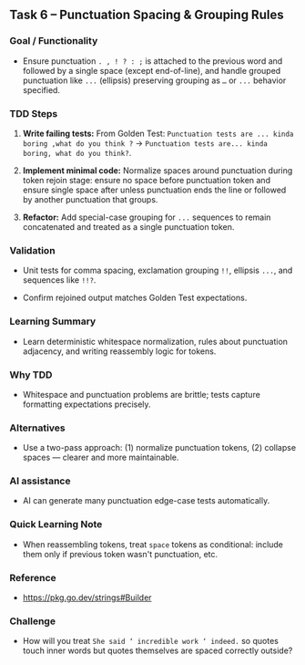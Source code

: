 ## **Task 6 – Punctuation Spacing & Grouping Rules**

### **Goal / Functionality**

- Ensure punctuation `. , ! ? : ;` is attached to the previous word and followed by a single space (except end-of-line), and handle grouped punctuation like `...` (ellipsis) preserving grouping as `…` or `...` behavior specified.

### **TDD Steps**

1. **Write failing tests:** From Golden Test: `Punctuation tests are ... kinda boring ,what do you think ?` → `Punctuation tests are... kinda boring, what do you think?`.

2. **Implement minimal code:** Normalize spaces around punctuation during token rejoin stage: ensure no space before punctuation token and ensure single space after unless punctuation ends the line or followed by another punctuation that groups.

3. **Refactor:** Add special-case grouping for `...` sequences to remain concatenated and treated as a single punctuation token.

### **Validation**

- Unit tests for comma spacing, exclamation grouping `!!`, ellipsis `...`, and sequences like `!!?`.

- Confirm rejoined output matches Golden Test expectations.

### **Learning Summary**

- Learn deterministic whitespace normalization, rules about punctuation adjacency, and writing reassembly logic for tokens.

### **Why TDD**

- Whitespace and punctuation problems are brittle; tests capture formatting expectations precisely.

### **Alternatives**

- Use a two-pass approach: (1) normalize punctuation tokens, (2) collapse spaces — clearer and more maintainable.

### **AI assistance**

- AI can generate many punctuation edge-case tests automatically.

### **Quick Learning Note**

- When reassembling tokens, treat `space` tokens as conditional: include them only if previous token wasn't punctuation, etc.

### **Reference**

- https://pkg.go.dev/strings#Builder

### **Challenge**

- How will you treat `She said ‘ incredible work ‘ indeed.` so quotes touch inner words but quotes themselves are spaced correctly outside?